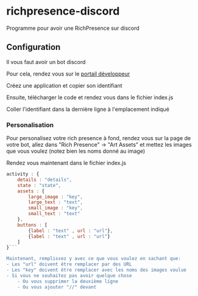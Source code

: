 # richpresence-discord
Programme pour avoir une RichPresence sur discord

## Configuration
Il vous faut avoir un bot discord

Pour cela, rendez vous sur le [portail développeur](https://discord.com/developers/applications)

Créez une application et copier son identifiant

Ensuite, télécharger le code et rendez vous dans le fichier index.js

Coller l'identifiant dans la dernière ligne à l'emplacement indiqué

### Personalisation
Pour personalisez votre rich presence à fond, rendez vous sur la page de votre bot, allez dans "Rich Presence" -> "Art Assets" et mettez les images que vous voulez (notez bien les noms donné au image)

Rendez vous maintenant dans le fichier index.js

```js
activity : {
    details : "details",
    state : "state",
    assets : {
        large_image : "key",
        large_text : "text",
        small_image : "key",
        small_text : "text"
    },
    buttons : [
        {label : "text" , url : "url"},
        {label : "text" , url : "url"}
    ]
}```

Maintenant, remplissez y avec ce que vous voulez en sachant que:
- Les "url" doivent être remplacer par des URL
- Les "key" doivent être remplacer avec les noms des images voulue
- Si vous ne souhaitez pas avoir quelque chose
    - Ou vous supprimer la deuxième ligne
    - Ou vous ajouter "//" devant